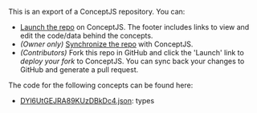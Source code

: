 This is an export of a ConceptJS repository. You can: 
- [Launch the repo](https://web.conceptjs.com/launch) on ConceptJS. The footer includes links to view and edit the code/data behind the concepts. 
- *(Owner only)* [Synchronize the repo](https://web.conceptjs.com/launch?mode=manage) with ConceptJS. 
- *(Contributors)* Fork this repo in GitHub and click the 'Launch' link to *deploy your fork* to ConceptJS. You can sync back your changes to GitHub and generate a pull request.

The code for the following concepts can be found here: 

- [DYl6UtGEJRA89KUzDBkDc4.json](DYl6UtGEJRA89KUzDBkDc4.json): types
